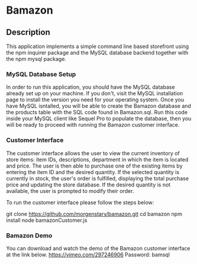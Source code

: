 # Bamazon

## Description
This application implements a simple command line based storefront using the npm inquirer package and the MySQL database backend together with the npm mysql package. 

### MySQL Database Setup
In order to run this application, you should have the MySQL database already set up on your machine. If you don't, visit the MySQL installation page to install the version you need for your operating system. Once you have MySQL isntalled, you will be able to create the Bamazon database and the products table with the SQL code found in Bamazon.sql. Run this code inside your MySQL client like Sequel Pro to populate the database, then you will be ready to proceed with running the Bamazon customer interface.

### Customer Interface
The customer interface allows the user to view the current inventory of store items: item IDs, descriptions, department in which the item is located and price. The user is then able to purchase one of the existing items by entering the item ID and the desired quantity. If the selected quantity is currently in stock, the user's order is fulfilled, displaying the total purchase price and updating the store database. If the desired quantity is not available, the user is prompted to modify their order.

To run the customer interface please follow the steps below:

git clone https://github.com/morgenstary/bamazon.git
cd bamazon
npm install
node bamazonCustomer.js

### Bamazon Demo
You can download and watch the demo of the Bamazon customer interface at the link below. 
https://vimeo.com/297246906
Password: bamsql

